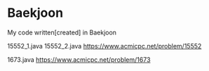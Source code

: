 # Baekjoon
My code written[created] in Baekjoon

15552_1.java
15552_2.java
https://www.acmicpc.net/problem/15552

1673.java
https://www.acmicpc.net/problem/1673
